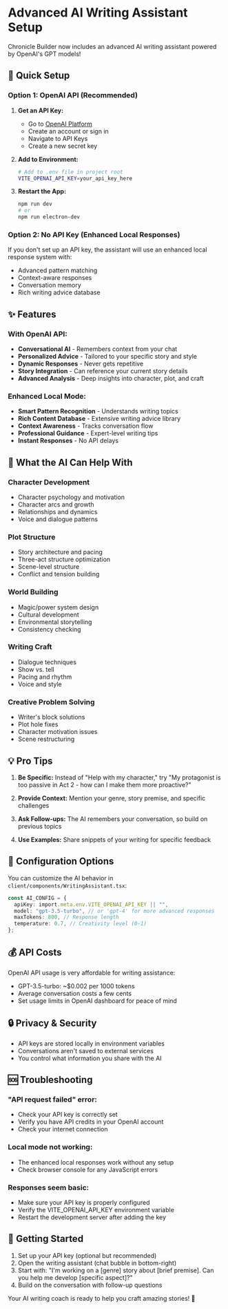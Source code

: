 # Advanced AI Writing Assistant Setup

Chronicle Builder now includes an advanced AI writing assistant powered by OpenAI's GPT models!

## 🚀 Quick Setup

### Option 1: OpenAI API (Recommended)

1. **Get an API Key:**

   - Go to [OpenAI Platform](https://platform.openai.com/)
   - Create an account or sign in
   - Navigate to API Keys
   - Create a new secret key

2. **Add to Environment:**

   ```bash
   # Add to .env file in project root
   VITE_OPENAI_API_KEY=your_api_key_here
   ```

3. **Restart the App:**
   ```bash
   npm run dev
   # or
   npm run electron-dev
   ```

### Option 2: No API Key (Enhanced Local Responses)

If you don't set up an API key, the assistant will use an enhanced local response system with:

- Advanced pattern matching
- Context-aware responses
- Conversation memory
- Rich writing advice database

## ✨ Features

### With OpenAI API:

- **Conversational AI** - Remembers context from your chat
- **Personalized Advice** - Tailored to your specific story and style
- **Dynamic Responses** - Never gets repetitive
- **Story Integration** - Can reference your current story details
- **Advanced Analysis** - Deep insights into character, plot, and craft

### Enhanced Local Mode:

- **Smart Pattern Recognition** - Understands writing topics
- **Rich Content Database** - Extensive writing advice library
- **Context Awareness** - Tracks conversation flow
- **Professional Guidance** - Expert-level writing tips
- **Instant Responses** - No API delays

## 🎯 What the AI Can Help With

### Character Development

- Character psychology and motivation
- Character arcs and growth
- Relationships and dynamics
- Voice and dialogue patterns

### Plot Structure

- Story architecture and pacing
- Three-act structure optimization
- Scene-level structure
- Conflict and tension building

### World Building

- Magic/power system design
- Cultural development
- Environmental storytelling
- Consistency checking

### Writing Craft

- Dialogue techniques
- Show vs. tell
- Pacing and rhythm
- Voice and style

### Creative Problem Solving

- Writer's block solutions
- Plot hole fixes
- Character motivation issues
- Scene restructuring

## 💡 Pro Tips

1. **Be Specific:** Instead of "Help with my character," try "My protagonist is too passive in Act 2 - how can I make them more proactive?"

2. **Provide Context:** Mention your genre, story premise, and specific challenges

3. **Ask Follow-ups:** The AI remembers your conversation, so build on previous topics

4. **Use Examples:** Share snippets of your writing for specific feedback

## 🔧 Configuration Options

You can customize the AI behavior in `client/components/WritingAssistant.tsx`:

```typescript
const AI_CONFIG = {
  apiKey: import.meta.env.VITE_OPENAI_API_KEY || "",
  model: "gpt-3.5-turbo", // or 'gpt-4' for more advanced responses
  maxTokens: 800, // Response length
  temperature: 0.7, // Creativity level (0-1)
};
```

## 💰 API Costs

OpenAI API usage is very affordable for writing assistance:

- GPT-3.5-turbo: ~$0.002 per 1000 tokens
- Average conversation costs a few cents
- Set usage limits in OpenAI dashboard for peace of mind

## 🔒 Privacy & Security

- API keys are stored locally in environment variables
- Conversations aren't saved to external services
- You control what information you share with the AI

## 🆘 Troubleshooting

### "API request failed" error:

- Check your API key is correctly set
- Verify you have API credits in your OpenAI account
- Check your internet connection

### Local mode not working:

- The enhanced local responses work without any setup
- Check browser console for any JavaScript errors

### Responses seem basic:

- Make sure your API key is properly configured
- Verify the VITE_OPENAI_API_KEY environment variable
- Restart the development server after adding the key

## 🎉 Getting Started

1. Set up your API key (optional but recommended)
2. Open the writing assistant (chat bubble in bottom-right)
3. Start with: "I'm working on a [genre] story about [brief premise]. Can you help me develop [specific aspect]?"
4. Build on the conversation with follow-up questions

Your AI writing coach is ready to help you craft amazing stories! 🚀
